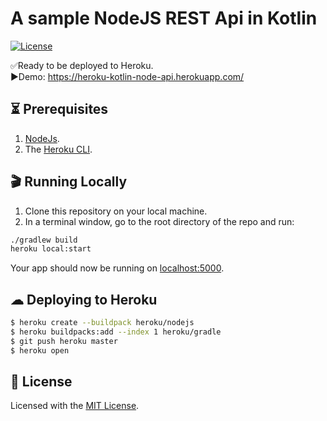 # A sample NodeJS REST Api in Kotlin
[![License](https://img.shields.io/badge/License-MIT-blue.svg)][license-url]  

✅Ready to be deployed to Heroku.  
▶️Demo: https://heroku-kotlin-node-api.herokuapp.com/

## ⏳ Prerequisites

1. [NodeJs](https://nodejs.org/en/).
3. The [Heroku CLI](https://cli.heroku.com/).

## 🎬 Running Locally
1. Clone this repository on your local machine.
2. In a terminal window, go to the root directory of the repo and run:
```sh
./gradlew build
heroku local:start
```

Your app should now be running on [localhost:5000](http://localhost:5000/).

## ☁ Deploying to Heroku

```sh
$ heroku create --buildpack heroku/nodejs
$ heroku buildpacks:add --index 1 heroku/gradle
$ git push heroku master
$ heroku open
```

## 📜 License
Licensed with the [MIT License][license-url].

[license-url]: https://github.com/ovitrif/heroku-kotlin-node-api/blob/master/LICENSE
